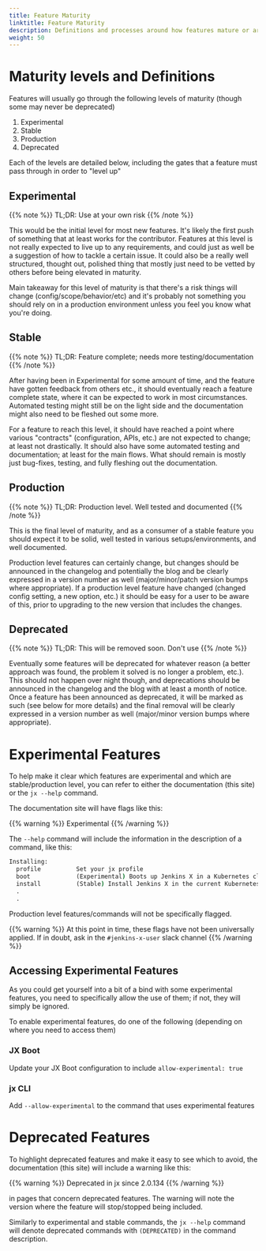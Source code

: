 ```yaml
---
title: Feature Maturity
linktitle: Feature Maturity
description: Definitions and processes around how features mature or are deprecated
weight: 50
---
```


# Maturity levels and Definitions

Features will usually go through the following levels of maturity (though some may never be deprecated)

1. Experimental
1. Stable
1. Production
1. Deprecated

Each of the levels are detailed below, including the gates that a feature must pass through in order to "level up"

## Experimental

{{% note %}}
TL;DR: Use at your own risk
{{% /note %}}

This would be the initial level for most new features. It's likely the first push of something that at least works for the contributor. Features at this level is not really expected to live up to any requirements, and could just as well be a suggestion of how to tackle a certain issue. It could also be a really well structured, thought out, polished thing that mostly just need to be vetted by others before being elevated in maturity.

Main takeaway for this level of maturity is that there's a risk things will change (config/scope/behavior/etc) and it's probably not something you should rely on in a production environment unless you feel you know what you're doing.

## Stable

{{% note %}}
TL;DR: Feature complete; needs more testing/documentation
{{% /note %}}

After having been in Experimental for some amount of time, and the feature have gotten feedback from others etc., it should eventually reach a feature complete state, where it can be expected to work in most circumstances. Automated testing might still be on the light side and the documentation might also need to be fleshed out some more.

For a feature to reach this level, it should have reached a point where various "contracts" (configuration, APIs, etc.) are not expected to change; at least not drastically. It should also have some automated testing and documentation; at least for the main flows. What should remain is mostly just bug-fixes, testing, and fully fleshing out the documentation.

## Production

{{% note %}}
TL;DR: Production level. Well tested and documented
{{% /note %}}

This is the final level of maturity, and as a consumer of a stable feature you should expect it to be solid, well tested in various setups/environments, and well documented.

Production level features can certainly change, but changes should be announced in the changelog and potentially the blog and be clearly expressed in a version number as well (major/minor/patch version bumps where appropriate). If a production level feature have changed (changed config setting, a new option, etc.) it should be easy for a user to be aware of this, prior to upgrading to the new version that includes the changes.

## Deprecated

{{% note %}}
TL;DR: This will be removed soon. Don't use
{{% /note %}}

Eventually some features will be deprecated for whatever reason (a better approach was found, the problem it solved is no longer a problem, etc.). This should not happen over night though, and deprecations should be announced in the changelog and the blog with at least a month of notice.
Once a feature has been announced as deprecated, it will be marked as such (see below for more details) and the final removal will be clearly expressed in a version number as well (major/minor version bumps where appropriate).

# Experimental Features

To help make it clear which features are experimental and which are stable/production level, you can refer to either the documentation (this site) or the `jx --help` command.

The documentation site will have flags like this:

{{% warning %}}
Experimental
{{% /warning %}}

The `--help` command will include the information in the description of a command, like this:

```cmd
Installing:
  profile          Set your jx profile
  boot             (Experimental) Boots up Jenkins X in a Kubernetes cluster using GitOps and a Jenkins X Pipeline
  install          (Stable) Install Jenkins X in the current Kubernetes cluster
  .
  .
```

Production level features/commands will not be specifically flagged.

{{% warning %}}
At this point in time, these flags have not been universally applied. If in doubt, ask in the `#jenkins-x-user` slack channel
{{% /warning %}}

## Accessing Experimental Features

As you could get yourself into a bit of a bind with some experimental features, you need to specifically allow the use of them; if not, they will simply be ignored.

To enable experimental features, do one of the following (depending on where you need to access them)

### JX Boot

Update your JX Boot configuration to include `allow-experimental: true`

### jx CLI

Add `--allow-experimental` to the command that uses experimental features

# Deprecated Features

To highlight deprecated features and make it easy to see which to avoid, the documentation (this site) will include a warning like this:

{{% warning %}}
Deprecated in jx since 2.0.134
{{% /warning %}}

in pages that concern deprecated features. The warning will note the version where the feature will stop/stopped being included.

Similarly to experimental and stable commands, the `jx --help` command will denote deprecated commands with `(DEPRECATED)` in the command description.